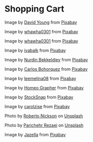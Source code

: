 # Shopping Cart

Image by <a href="https://pixabay.com/users/红火-2936866/?utm_source=link-attribution&utm_medium=referral&utm_campaign=image&utm_content=7687910">David Young</a> from <a href="https://pixabay.com//?utm_source=link-attribution&utm_medium=referral&utm_campaign=image&utm_content=7687910">Pixabay</a>

Image by <a href="https://pixabay.com/users/whawha0301-11599789/?utm_source=link-attribution&utm_medium=referral&utm_campaign=image&utm_content=4864034">whawha0301</a> from <a href="https://pixabay.com//?utm_source=link-attribution&utm_medium=referral&utm_campaign=image&utm_content=4864034">Pixabay</a>

Image by <a href="https://pixabay.com/users/whawha0301-11599789/?utm_source=link-attribution&utm_medium=referral&utm_campaign=image&utm_content=4864021">whawha0301</a> from <a href="https://pixabay.com//?utm_source=link-attribution&utm_medium=referral&utm_campaign=image&utm_content=4864021">Pixabay</a>

Image by <a href="https://pixabay.com/users/ivabalk-782511/?utm_source=link-attribution&utm_medium=referral&utm_campaign=image&utm_content=837019">ivabalk</a> from <a href="https://pixabay.com//?utm_source=link-attribution&utm_medium=referral&utm_campaign=image&utm_content=837019">Pixabay</a>

Image by <a href="https://pixabay.com/users/odinzero-43301353/?utm_source=link-attribution&utm_medium=referral&utm_campaign=image&utm_content=8924743">Nurdin Bekkeldiev</a> from <a href="https://pixabay.com//?utm_source=link-attribution&utm_medium=referral&utm_campaign=image&utm_content=8924743">Pixabay</a>

Image by <a href="https://pixabay.com/users/alejo15084-10137161/?utm_source=link-attribution&utm_medium=referral&utm_campaign=image&utm_content=8678477">Carlos Bohorquez</a> from <a href="https://pixabay.com//?utm_source=link-attribution&utm_medium=referral&utm_campaign=image&utm_content=8678477">Pixabay</a>

Image by <a href="https://pixabay.com/users/leemelina08-2806126/?utm_source=link-attribution&utm_medium=referral&utm_campaign=image&utm_content=1622401">leemelina08</a> from <a href="https://pixabay.com//?utm_source=link-attribution&utm_medium=referral&utm_campaign=image&utm_content=1622401">Pixabay</a>

Image by <a href="https://pixabay.com/users/homeographer-39677170/?utm_source=link-attribution&utm_medium=referral&utm_campaign=image&utm_content=8310785">Homeo Grapher</a> from <a href="https://pixabay.com//?utm_source=link-attribution&utm_medium=referral&utm_campaign=image&utm_content=8310785">Pixabay</a>

Image by <a href="https://pixabay.com/users/stocksnap-894430/?utm_source=link-attribution&utm_medium=referral&utm_campaign=image&utm_content=2569325">StockSnap</a> from <a href="https://pixabay.com//?utm_source=link-attribution&utm_medium=referral&utm_campaign=image&utm_content=2569325">Pixabay</a>

Image by <a href="https://pixabay.com/users/carolzise-7249478/?utm_source=link-attribution&utm_medium=referral&utm_campaign=image&utm_content=3678955">carolzise</a> from <a href="https://pixabay.com//?utm_source=link-attribution&utm_medium=referral&utm_campaign=image&utm_content=3678955">Pixabay</a>

Photo by <a href="https://unsplash.com/@rpnickson?utm_content=creditCopyText&utm_medium=referral&utm_source=unsplash">Roberto Nickson</a> on <a href="https://unsplash.com/photos/gray-padded-chaise-couch-beside-window-rEJxpBskj3Q?utm_content=creditCopyText&utm_medium=referral&utm_source=unsplash">Unsplash</a>

Photo by <a href="https://unsplash.com/@bluedotdesign?utm_content=creditCopyText&utm_medium=referral&utm_source=unsplash">Parichehr Rezaei</a> on <a href="https://unsplash.com/photos/a-blue-and-grey-chair-H_DmEF95H1I?utm_content=creditCopyText&utm_medium=referral&utm_source=unsplash">Unsplash</a>

Image by <a href="https://pixabay.com/users/jazella-1930366/?utm_source=link-attribution&utm_medium=referral&utm_campaign=image&utm_content=3916537">Jazella</a> from <a href="https://pixabay.com//?utm_source=link-attribution&utm_medium=referral&utm_campaign=image&utm_content=3916537">Pixabay</a>
